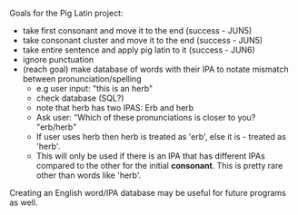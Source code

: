 Goals for the Pig Latin project:

- take first consonant and move it to the end (success - JUN5)
- take consonant cluster and move it to the end (success - JUN5)
- take entire sentence and apply pig latin to it (success - JUN6)
- ignore punctuation
- (reach goal) make database of words with their IPA to notate mismatch between pronunciation/spelling
  - e.g user input: "this is an herb"
  - check database (SQL?)
  - note that herb has two IPAS: Erb and herb
  - Ask user: "Which of these pronunciations is closer to you?  "erb/herb"
  - If user uses herb then herb is treated as 'erb', else it is - treated as 'herb'.
  - This will only be used if there is an IPA that has different IPAs compared to the other for the initial **consonant**. This is pretty rare other than words like 'herb'.

Creating an English word/IPA database may be useful for future programs as well.
